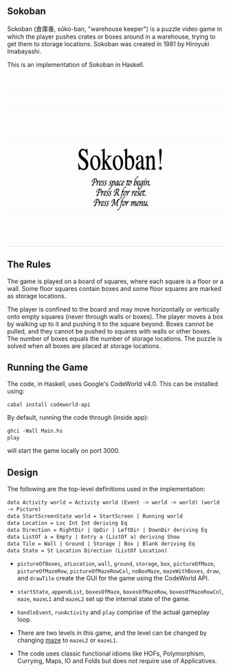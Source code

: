 ## Sokoban

Sokoban (倉庫番, sōko-ban, "warehouse keeper") is a puzzle video game in which the player pushes crates or boxes around in a warehouse, trying to get them to storage locations. Sokoban was created in 1981 by Hiroyuki Imabayashi.

This is an implementation of Sokoban in Haskell. 

<img src="https://github.com/7vik/sokoban/blob/master/sokoban.gif" width="600" height="400" align="middle">

## The Rules

The game is played on a board of squares, where each square is a floor or a wall. Some floor squares contain boxes and some floor squares are marked as storage locations.

The player is confined to the board and may move horizontally or vertically onto empty squares (never through walls or boxes). The player moves a box by walking up to it and pushing it to the square beyond. Boxes cannot be pulled, and they cannot be pushed to squares with walls or other boxes. The number of boxes equals the number of storage locations. The puzzle is solved when all boxes are placed at storage locations.

## Running the Game

The code, in Haskell, uses Google's CodeWorld v4.0. This can be installed using:

```
cabal install codeworld-api
```

By default, running the code through (inside app):

```
ghci -Wall Main.hs
play
``` 

will start the game locally on port 3000.

## Design

The following are the top-level definitions used in the implementation:
```
data Activity world = Activity world (Event -> world -> world) (world -> Picture)
data StartScreenState world = StartScreen | Running world
data Location = Loc Int Int deriving Eq
data Direction = RightDir | UpDir | LeftDir | DownDir deriving Eq
data ListOf a = Empty | Entry a (ListOf a) deriving Show
data Tile = Wall | Ground | Storage | Box | Blank deriving Eq
data State = St Location Direction (ListOf Location)
```

- `pictureOfBoxes`, `atLocation`, `wall`, `ground`, `storage`, `box`, `pictureOfMaze`, `pictureOfMazeRow`, `pictureOfMazeRowCol`, `noBoxMaze`, `mazeWithBoxes`, `draw`, and `drawTile` create the GUI for the game using the CodeWorld API.

- `startState`, `appendList`, `boxesOfMaze`, `boxesOfMazeRow`, `boxesOfMazeRowCol`, `maze`, `mazeL1` and `mazeL2` set up the internal state of the game.

- `handleEvent`, `runActivity` and `play` comprise of the actual gameplay loop.

- There are two levels in this game, and the level can be changed by changing [maze](https://github.com/7vik/sokoban/blob/216db2d62f3a5a041ea32785851b8c23aac0d6d6/app/Main.hs#L61) to `mazeL2` or `mazeL1`.

- The code uses classic functional idioms like HOFs, Polymorphism, Currying, Maps, IO and Folds but does not require use of Applicatives. 
